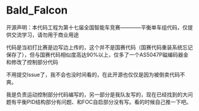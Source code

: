# Bald_Falcon

开源声明：本代码工程为第十七届全国智能车竞赛————平衡单车组代码，仅提供交流学习，请勿用于商业用途

代码是当初打比赛是边写边上传的，这个并不是国赛代码（国赛代码重装系统忘记保存了），但与国赛代码相似度高达90%以上，仅多了一个AS5047P磁编码器金和修改了控制部分代码

不用提交Issue了，我不会也没时间看的，在此开源也仅仅是因为被倒卖代码不爽。

我是负责运动控制部分代码编写的，另一部分是我队友写的，现在已经找到的大问题有平衡PID结构部分有问题、和FOC自启部分没有写。看的时候自己推一下吧。
